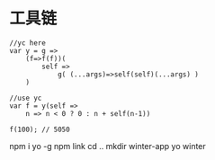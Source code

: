 # 工具链

```
//yc here
var y = g =>
    (f=>f(f))(
        self =>
            g( (...args)=>self(self)(...args) )
    )

//use yc
var f = y(self =>
    n => n < 0 ? 0 : n + self(n-1))

f(100); // 5050
```

npm i yo -g
npm link
cd ..
mkdir winter-app
yo winter
